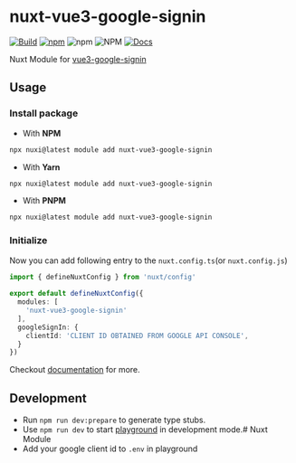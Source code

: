 # nuxt-vue3-google-signin

[![Build](https://github.com/wavezync/nuxt-vue3-google-signin/actions/workflows/build.yaml/badge.svg)](https://github.com/wavezync/nuxt-vue3-google-signin/actions/workflows/build.yaml) [![npm](https://img.shields.io/npm/v/nuxt-vue3-google-signin)](https://www.npmjs.com/package/nuxt-vue3-google-signin) ![npm](https://img.shields.io/npm/dw/nuxt-vue3-google-signin) ![NPM](https://img.shields.io/npm/l/nuxt-vue3-google-signin) [![Docs](https://img.shields.io/badge/docs-Read%20Now-green)](https://vue3-google-signin.wavezync.com/)

Nuxt Module for [vue3-google-signin](https://vue3-google-signin.wavezync.com/)

## Usage

### Install package

- With **NPM**

```bash
npx nuxi@latest module add nuxt-vue3-google-signin
```

- With **Yarn**

```bash
npx nuxi@latest module add nuxt-vue3-google-signin
```

- With **PNPM**

```bash
npx nuxi@latest module add nuxt-vue3-google-signin
```

### Initialize

Now you can add following entry to the `nuxt.config.ts`(or `nuxt.config.js`)

```ts
import { defineNuxtConfig } from 'nuxt/config'
 
export default defineNuxtConfig({
  modules: [
    'nuxt-vue3-google-signin'
  ],
  googleSignIn: {
    clientId: 'CLIENT ID OBTAINED FROM GOOGLE API CONSOLE',
  }
})
```

Checkout [documentation](https://vue3-google-signin.wavezync.com/) for more.

## Development

- Run `npm run dev:prepare` to generate type stubs.
- Use `npm run dev` to start [playground](./playground) in development mode.# Nuxt Module
- Add your google client id to `.env` in playground
